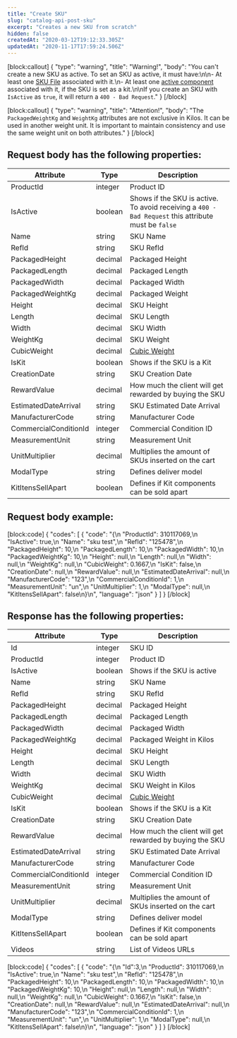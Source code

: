 ```yaml
---
title: "Create SKU"
slug: "catalog-api-post-sku"
excerpt: "Creates a new SKU from scratch"
hidden: false
createdAt: "2020-03-12T19:12:33.305Z"
updatedAt: "2020-11-17T17:59:24.506Z"
---
```

[block:callout]
{
  "type": "warning",
  "title": "Warning!",
  "body": "You can't create a new SKU as active. To set an SKU as active, it must have:\n\n- At least one [SKU File](https://developers.vtex.com/vtex-developer-docs/reference/catalog-api-sku-file#catalog-api-post-sku-file) associated with it.\n- At least one [active component](https://developers.vtex.com/vtex-developer-docs/reference/catalog-api-sku-kit#catalog-api-post-sku-kit) associated with it, if the SKU is set as a kit.\n\nIf you create an SKU with `IsActive` as `true`, it will return a `400 - Bad Request`."
}
[/block]

[block:callout]
{
  "type": "warning",
  "title": "Attention!",
  "body": "The `PackagedWeightKg` and `WeightKg` attributes are not exclusive in Kilos. It can be used in another weight unit. It is important to maintain consistency and use the same weight unit on both attributes."
}
[/block]
## Request body  has the following properties:

| Attribute                  | Type    | Description                                                                                         |
| -------------------------- | ------- | --------------------------------------------------------------------------------------------------- |
| ProductId                  | integer | Product ID                                                                                          |
| IsActive                   | boolean | Shows if the SKU is active. To avoid receiving a `400 - Bad Request` this attribute must be `false`     |
| Name                       | string  | SKU Name                                                                                            |
| RefId                      | string  | SKU RefId                                                                                           |
| PackagedHeight             | decimal | Packaged Height                                                                          |
| PackagedLength             | decimal | Packaged Length                                                                           |
| PackagedWidth              | decimal | Packaged Width                                                                       |
| PackagedWeightKg           | decimal | Packaged Weight  |
| Height        | decimal | SKU Height                                                                                          |
| Length         | decimal | SKU Length                                                                                          |
| Width                      | decimal | SKU Width                                                                                           |
| WeightKg | decimal | SKU Weight                                                                               |
| CubicWeight                | decimal | [Cubic Weight](https://help.vtex.com/tutorial/understanding-the-cubic-weight-factor--tutorials_128) |
| IsKit                      | boolean | Shows if the SKU is a Kit                                                                           |
| CreationDate   | string  | SKU Creation Date                                                                                   |
| RewardValue           | decimal | How much the client will get rewarded by buying the SKU                |
| EstimatedDateArrival | string  | SKU Estimated Date Arrival                                                                          |
| ManufacturerCode      | string  | Manufacturer Code                                                                                   |
| CommercialConditionId      | integer | Commercial Condition ID                                                                             |
| MeasurementUnit            | string  | Measurement Unit                                                                                    |
| UnitMultiplier             | decimal | Multiplies the amount of SKUs inserted on the cart                                                  |
| ModalType                  | string  | Defines deliver model                                                                               |
| KitItensSellApart         | boolean | Defines if Kit components can be sold apart                              |


## Request body example:
[block:code]
{
  "codes": [
    {
      "code": "{\n   \"ProductId\": 310117069,\n   \"IsActive\": true,\n   \"Name\": \"sku test\",\n   \"RefId\": \"125478\",\n   \"PackagedHeight\": 10,\n   \"PackagedLength\": 10,\n   \"PackagedWidth\": 10,\n   \"PackagedWeightKg\": 10,\n   \"Height\": null,\n   \"Length\": null,\n   \"Width\": null,\n   \"WeightKg\": null,\n   \"CubicWeight\": 0.1667,\n   \"IsKit\": false,\n   \"CreationDate\": null,\n   \"RewardValue\": null,\n   \"EstimatedDateArrival\": null,\n   \"ManufacturerCode\": \"123\",\n   \"CommercialConditionId\": 1,\n   \"MeasurementUnit\": \"un\",\n   \"UnitMultiplier\": 1,\n   \"ModalType\": null,\n   \"KitItensSellApart\": false\n}\n",
      "language": "json"
    }
  ]
}
[/block]
## Response  has the following properties:
| Attribute                  | Type    | Description                                                                                         |
| -------------------------- | ------- | --------------------------------------------------------------------------------------------------- |
| Id                         | integer | SKU ID                                                                                              |
| ProductId                  | integer | Product ID                                                                                          |
| IsActive                   | boolean | Shows if the SKU is active                                                                          |
| Name                       | string  | SKU Name                                                                                            |
| RefId                      | string  | SKU RefId                                                                                           |
| PackagedHeight             | decimal | Packaged Height        |
| PackagedLength             | decimal | Packaged Length                         |
| PackagedWidth              | decimal | Packaged Width                             |
| PackagedWeightKg           | decimal | Packaged Weight in Kilos                |
| Height              | decimal | SKU Height                                                                                          |
| Length              | decimal | SKU Length                                                                                          |
| Width                      | decimal | SKU Width                                                                                           |
| WeightKg         | decimal | SKU Weight in Kilos                                                                                 |
| CubicWeight                | decimal | [Cubic Weight](https://help.vtex.com/tutorial/understanding-the-cubic-weight-factor--tutorials_128) |
| IsKit                      | boolean | Shows if the SKU is a Kit                                                                           |
| CreationDate        | string  | SKU Creation Date                                                                                   |
| RewardValue                | decimal | How much the client will get rewarded by buying the SKU     |
| EstimatedDateArrival | string  | SKU Estimated Date Arrival           |
| ManufacturerCode           | string  | Manufacturer Code                   |
| CommercialConditionId      | integer | Commercial Condition ID                |
| MeasurementUnit            | string  | Measurement Unit                                 |
| UnitMultiplier             | decimal | Multiplies the amount of SKUs inserted on the cart                       |
| ModalType                  | string  | Defines deliver model                                                                               |
| KitItensSellApart          | boolean | Defines if Kit components can be sold apart                           |
| Videos                     | string  | List of Videos URLs                                                                                 |
[block:code]
{
  "codes": [
    {
      "code": "{\n   \"Id\":3,\n   \"ProductId\": 310117069,\n   \"IsActive\": true,\n   \"Name\": \"sku test\",\n   \"RefId\": \"125478\",\n   \"PackagedHeight\": 10,\n   \"PackagedLength\": 10,\n   \"PackagedWidth\": 10,\n   \"PackagedWeightKg\": 10,\n   \"Height\": null,\n   \"Length\": null,\n   \"Width\": null,\n   \"WeightKg\": null,\n   \"CubicWeight\": 0.1667,\n   \"IsKit\": false,\n   \"CreationDate\": null,\n   \"RewardValue\": null,\n   \"EstimatedDateArrival\": null,\n   \"ManufacturerCode\": \"123\",\n   \"CommercialConditionId\": 1,\n   \"MeasurementUnit\": \"un\",\n   \"UnitMultiplier\": 1,\n   \"ModalType\": null,\n   \"KitItensSellApart\": false\n}\n",
      "language": "json"
    }
  ]
}
[/block]